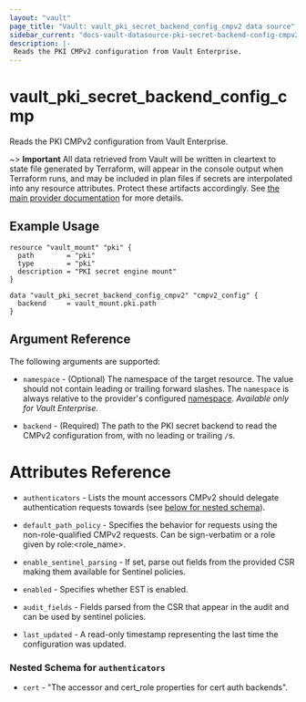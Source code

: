 ```yaml
---
layout: "vault"
page_title: "Vault: vault_pki_secret_backend_config_cmpv2 data source"
sidebar_current: "docs-vault-datasource-pki-secret-backend-config-cmpv2"
description: |-
 Reads the PKI CMPv2 configuration from Vault Enterprise. 
---
```


# vault\_pki\_secret\_backend\_config\_cmp

Reads the PKI CMPv2 configuration from Vault Enterprise.

~> **Important** All data retrieved from Vault will be
written in cleartext to state file generated by Terraform, will appear in
the console output when Terraform runs, and may be included in plan files
if secrets are interpolated into any resource attributes.
Protect these artifacts accordingly. See
[the main provider documentation](../index.html)
for more details.

## Example Usage

```hcl
resource "vault_mount" "pki" {
  path        = "pki"
  type        = "pki"
  description = "PKI secret engine mount"
}

data "vault_pki_secret_backend_config_cmpv2" "cmpv2_config" {
  backend     = vault_mount.pki.path
}
```

## Argument Reference

The following arguments are supported:

* `namespace` - (Optional) The namespace of the target resource.
  The value should not contain leading or trailing forward slashes.
  The `namespace` is always relative to the provider's configured [namespace](/docs/providers/vault/index.html#namespace).
  *Available only for Vault Enterprise*.

* `backend` - (Required) The path to the PKI secret backend to
  read the CMPv2 configuration from, with no leading or trailing `/`s.

# Attributes Reference

* `authenticators` - Lists the mount accessors CMPv2 should delegate authentication requests towards (see [below for nested schema](#nestedatt--authenticators)).

* `default_path_policy` - Specifies the behavior for requests using the non-role-qualified CMPv2 requests. Can be sign-verbatim or a role given by role:<role_name>.

* `enable_sentinel_parsing` - If set, parse out fields from the provided CSR making them available for Sentinel policies.

* `enabled` - Specifies whether EST is enabled.

* `audit_fields` - Fields parsed from the CSR that appear in the audit and can be used by sentinel policies.

* `last_updated` - A read-only timestamp representing the last time the configuration was updated.

<a id="nestedatt--authenticators"></a>
### Nested Schema for `authenticators`

* `cert` - "The accessor and cert_role properties for cert auth backends".